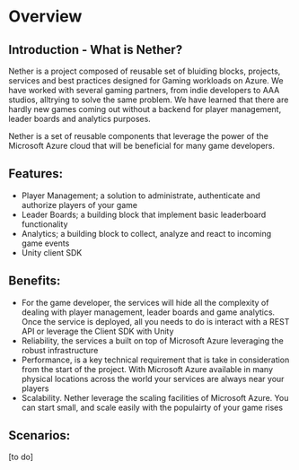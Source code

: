 # Overview

## Introduction - What is Nether?

Nether is a project composed of reusable set of bluiding blocks, projects, services and best practices designed for Gaming workloads on Azure. We have worked with several gaming partners, from indie developers to AAA studios, alltrying to solve the same problem. We have learned that there are hardly new games coming out without a backend for player management, leader boards and analytics purposes.

Nether is a set of reusable components that leverage the power of the Microsoft Azure cloud that will be beneficial for many game developers.


## Features:

- Player Management; a solution to administrate, authenticate and authorize players of your game
- Leader Boards; a building block that implement basic leaderboard functionality
- Analytics; a building block to collect, analyze and react to incoming game events
- Unity client SDK

## Benefits:

- For the game developer, the services will hide all the complexity of dealing with player management, leader boards and game analytics. Once the service is deployed, all you needs to do is interact with a REST API or leverage the Client SDK with Unity
- Reliability, the services a built on top of Microsoft Azure leveraging the robust infrastructure
- Performance, is a key technical requirement that is take in consideration from the start of the project. With Microsoft Azure available in many physical locations across the world your services are always near your players
- Scalability. Nether leverage the scaling facilities of Microsoft Azure. You can start small, and scale easily with the populairty of your game rises

## Scenarios:

[to do]
